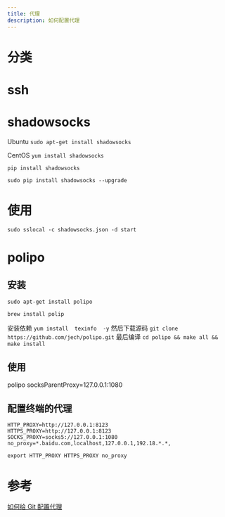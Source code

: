 ```yaml
---
title: 代理
description: 如何配置代理
---
```


# 分类

# ssh

# shadowsocks

Ubuntu `sudo apt-get install shadowsocks`

CentOS `yum install shadowsocks`

`pip install shadowsocks`

`sudo pip install shadowsocks --upgrade`

# 使用

`sudo sslocal -c shadowsocks.json -d start`

# polipo

## 安装

`sudo apt-get install polipo`

`brew install polip`

安装依赖 `yum install  texinfo  -y` 然后下载源码 `git clone https://github.com/jech/polipo.git` 最后编译 `cd polipo && make all && make install`

## 使用

polipo socksParentProxy=127.0.0.1:1080

## 配置终端的代理

```
HTTP_PROXY=http://127.0.0.1:8123
HTTPS_PROXY=http://127.0.0.1:8123
SOCKS_PROXY=socks5://127.0.0.1:1080
no_proxy=*.baidu.com,localhost,127.0.0.1,192.18.*.*,

export HTTP_PROXY HTTPS_PROXY no_proxy
```
# 参考

[如何给 Git 配置代理](/blog/language/golang/go/)